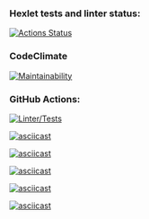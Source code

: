 ### Hexlet tests and linter status:
[![Actions Status](https://github.com/petrovanna/backend-project-4/workflows/hexlet-check/badge.svg)](https://github.com/petrovanna/backend-project-4/actions)

### CodeClimate
[![Maintainability](https://api.codeclimate.com/v1/badges/ceac07de15d77be39f7f/maintainability)](https://codeclimate.com/github/petrovanna/backend-project-4/maintainability)

### GitHub Actions:
[![Linter/Tests](https://github.com/petrovanna/backend-project-4/workflows/Linter/Tests/badge.svg)](https://github.com/petrovanna/backend-project-4/actions/workflows/lint.yml)

[![asciicast](https://asciinema.org/a/nzpKL7N6cLBFfIzEQcxeSBcuD.svg)](https://asciinema.org/a/nzpKL7N6cLBFfIzEQcxeSBcuD)

[![asciicast](https://asciinema.org/a/CIfrnCBWUGwrFmb1UyXJeIete.svg)](https://asciinema.org/a/CIfrnCBWUGwrFmb1UyXJeIete)

[![asciicast](https://asciinema.org/a/XqQzPSVw0VrMZ9i7pkixLUXk7.svg)](https://asciinema.org/a/XqQzPSVw0VrMZ9i7pkixLUXk7)

[![asciicast](https://asciinema.org/a/47P7MnGB2juWIPx0OAnjiD5P2.svg)](https://asciinema.org/a/47P7MnGB2juWIPx0OAnjiD5P2)

[![asciicast](https://asciinema.org/a/vbqJVAIa3kBEROQbLSDli8ikl.svg)](https://asciinema.org/a/vbqJVAIa3kBEROQbLSDli8ikl)